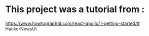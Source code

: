 # This project was a tutorial from : 
https://www.howtographql.com/react-apollo/1-getting-started/#   H a c k e r N e w s U I  
 